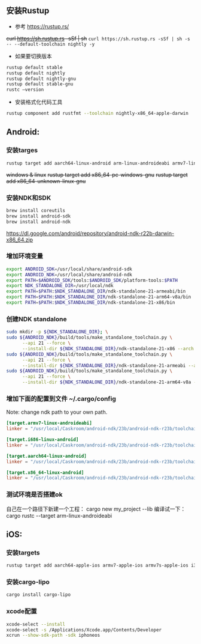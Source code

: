 ## 安装Rustup
- 参考 https://rustup.rs/

~~curl https://sh.rustup.rs -sSf | sh~~
```curl https://sh.rustup.rs -sSf | sh -s -- --default-toolchain nightly -y```

- 如果要切换版本
```sh
rustup default stable 
rustup default nightly
rustup default nightly-gnu
rustup default stable-gnu 
rustc —version
```

- 安装格式化代码工具
```sh
rustup component add rustfmt --toolchain nightly-x86_64-apple-darwin
```

## Android:

### 安装targes
```sh
rustup target add aarch64-linux-android arm-linux-androideabi armv7-linux-androideabi i686-linux-android x86_64-linux-android
```

~~windows & linux~~
~~rustup target add x86_64-pc-windows-gnu~~
~~rustup target add x86_64-unknown-linux-gnu~~

### 安装NDK和SDK 
```sh
brew install coreutils
brew install android-sdk
brew install android-ndk
```
https://dl.google.com/android/repository/android-ndk-r22b-darwin-x86_64.zip

### 增加环境变量
```sh
export ANDROID_SDK=/usr/local/share/android-sdk
export ANDROID_NDK=/usr/local/share/android-ndk
export PATH=$ANDROID_SDK/tools:$ANDROID_SDK/platform-tools:$PATH
export NDK_STANDALONE_DIR=/usr/local/ndk
export PATH=$PATH:$NDK_STANDALONE_DIR/ndk-standalone-21-armeabi/bin
export PATH=$PATH:$NDK_STANDALONE_DIR/ndk-standalone-21-arm64-v8a/bin
export PATH=$PATH:$NDK_STANDALONE_DIR/ndk-standalone-21-x86/bin
```

### 创建NDK standalone
```sh
sudo mkdir -p ${NDK_STANDALONE_DIR}; \
sudo ${ANDROID_NDK}/build/tools/make_standalone_toolchain.py \
      --api 21 --force \
      --install-dir ${NDK_STANDALONE_DIR}/ndk-standalone-21-x86 --arch x86; \
sudo ${ANDROID_NDK}/build/tools/make_standalone_toolchain.py \
      --api 21 --force \
      --install-dir ${NDK_STANDALONE_DIR}/ndk-standalone-21-armeabi --arch arm; \
sudo ${ANDROID_NDK}/build/tools/make_standalone_toolchain.py \
      --api 21 --force \
      --install-dir ${NDK_STANDALONE_DIR}/ndk-standalone-21-arm64-v8a --arch arm64
```

### 增加下面的配置到文件 ~/.cargo/config
Note: change ndk path to your own path.
```toml
[target.armv7-linux-androideabi]
linker = "/usr/local/Caskroom/android-ndk/23b/android-ndk-r23b/toolchains/llvm/prebuilt/darwin-x86_64/bin/armv7a-linux-androideabi21-clang"

[target.i686-linux-android]
linker = "/usr/local/Caskroom/android-ndk/23b/android-ndk-r23b/toolchains/llvm/prebuilt/darwin-x86_64/bin/i686-linux-android21-clang"

[target.aarch64-linux-android]
linker = "/usr/local/Caskroom/android-ndk/23b/android-ndk-r23b/toolchains/llvm/prebuilt/darwin-x86_64/bin/aarch64-linux-android21-clang"

[target.x86_64-linux-android]
linker = "/usr/local/Caskroom/android-ndk/23b/android-ndk-r23b/toolchains/llvm/prebuilt/darwin-x86_64/bin/x86_64-linux-android21-clang"
```
 
### 测试环境是否搭建ok
自己在一个路径下新建一个工程： cargo new my_project --lib
编译试一下：cargo rustc  --target arm-linux-androideabi

## iOS:
### 安装targets
```sh
rustup target add aarch64-apple-ios armv7-apple-ios armv7s-apple-ios i386-apple-ios x86_64-apple-ios
```

### 安装cargo-lipo
```sh
cargo install cargo-lipo
```

### xcode配置
```sh
xcode-select --install
xcode-select -s /Applications/Xcode.app/Contents/Developer
xcrun --show-sdk-path -sdk iphoneos
```
